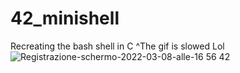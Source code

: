 # 42_minishell
Recreating the bash shell in C
^The gif is slowed Lol
![Registrazione-schermo-2022-03-08-alle-16 56 42](https://user-images.githubusercontent.com/75171405/157276464-43c551f3-c528-4833-a059-dac730151698.gif)
